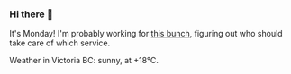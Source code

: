 ### Hi there :wave:

It's Monday! I'm probably working for [this bunch](https://github.com/kohofinancial), figuring out who should take care of which service.

Weather in Victoria BC: sunny, at +18°C.
